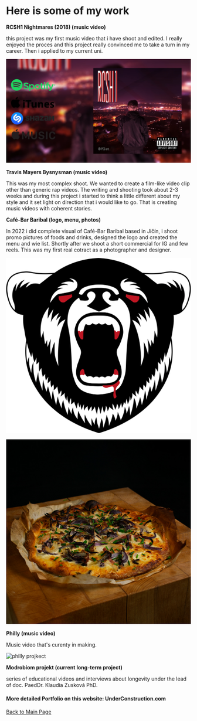 # Here is some of my work #

**RCSH1 Nightmares (2018) (music video)**

this project was my first music video that i have shoot and edited. I really enjoyed the proces and this project really convinced me to take a turn in my career. Then i applied to my current uni.

![1st project](foto1.png)



**Travis Mayers Bysnysman (music video)**

This was my most complex shoot. We wanted to create a film-like video clip other than generic rap videos. The writing and shooting took about 2-3 weeks and during this project i started to think a little different about my style and it set light on direction that i would like to go. That is creating music videos with coherent stories. 



**Café-Bar Baribal (logo, menu, photos)**

In 2022 i did complete visual of Café-Bar Baribal based in Jičín, i shoot promo pictures of foods and drinks, designed the logo and created the menu and wie list.
Shortly after we shoot a short commercial for IG and few reels. This was my first real cotract as a photographer and designer.

![logo bar](bear-logo-FINAL-v1-krev.png)

![FOOD](jidlo_5.jpg)

**Philly (music video)**

Music video that's curenty in making.

![philly projkect](IMG_4817.JPG)


**Modrobiom projekt (current long-term project)**

series of educational videos and interviews about longevity under the lead of doc. PaedDr. Klaudia Zusková PhD.

<H4>More detailed Portfolio on this website: UnderConstruction.com </H4>

[Back to Main Page](/index.md)
